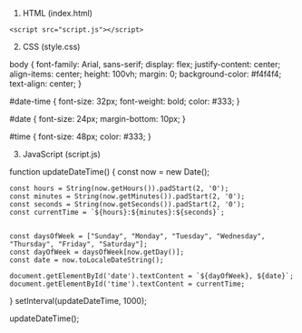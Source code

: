 1. HTML (index.html)


<!DOCTYPE html>
<html lang="en">
<head>
    <meta charset="UTF-8">
    <meta name="viewport" content="width=device-width, initial-scale=1.0">
    <title>Current Date and Time</title>
    <link rel="stylesheet" href="style.css">
</head>
<body>
    <div id="date-time">
        <div id="date"></div>
        <div id="time"></div>
    </div>

    <script src="script.js"></script>
</body>
</html>


2. CSS (style.css)



body {
    font-family: Arial, sans-serif;
    display: flex;
    justify-content: center;
    align-items: center;
    height: 100vh;
    margin: 0;
    background-color: #f4f4f4;
    text-align: center;
}

#date-time {
    font-size: 32px;
    font-weight: bold;
    color: #333;
}

#date {
    font-size: 24px;
    margin-bottom: 10px;
}

#time {
    font-size: 48px;
    color: #333;
}





3. JavaScript (script.js)



function updateDateTime() {
    const now = new Date();
    

    const hours = String(now.getHours()).padStart(2, '0');
    const minutes = String(now.getMinutes()).padStart(2, '0');
    const seconds = String(now.getSeconds()).padStart(2, '0');
    const currentTime = `${hours}:${minutes}:${seconds}`;
    
 
    const daysOfWeek = ["Sunday", "Monday", "Tuesday", "Wednesday", "Thursday", "Friday", "Saturday"];
    const dayOfWeek = daysOfWeek[now.getDay()];
    const date = now.toLocaleDateString();
    
    document.getElementById('date').textContent = `${dayOfWeek}, ${date}`;
    document.getElementById('time').textContent = currentTime;
}
setInterval(updateDateTime, 1000);

updateDateTime();






